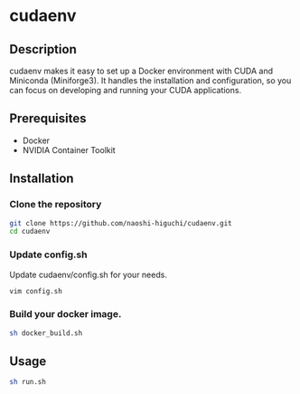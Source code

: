 # cudaenv

## Description
cudaenv makes it easy to set up a Docker environment with CUDA and Miniconda (Miniforge3). It handles the installation and configuration, so you can focus on developing and running your CUDA applications.

## Prerequisites
- Docker
- NVIDIA Container Toolkit

## Installation

### Clone the repository

```sh
git clone https://github.com/naoshi-higuchi/cudaenv.git
cd cudaenv
```

### Update config.sh
Update cudaenv/config.sh for your needs.

```sh
vim config.sh
```

### Build your docker image.

```sh
sh docker_build.sh
```

## Usage

```sh
sh run.sh
```